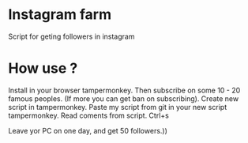 # Instagram farm

Script for geting followers in instagram

# How use ?

Install in your browser tampermonkey.
Then subscribe on some 10 - 20 famous peoples.
(If more you can get ban on subscribing).
Create new script in tampermonkey.
Paste my script from git in your new script tampermonkey.
Read coments from script.
Ctrl+s

Leave yor PC on one day, and get 50 followers.))
